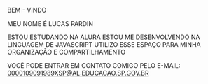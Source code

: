 BEM - VINDO

MEU NOME É LUCAS PARDIN

ESTOU ESTUDANDO NA ALURA
ESTOU ME DESENVOLVENDO NA LINGUAGEM DE JAVASCRIPT
UTILIZO ESSE ESPAÇO PARA MINHA ORGANIZAÇÃO E COMPARTILHAMENTO

VOCÊ PODE ENTRAR EM CONTATO COMIGO PELO E-MAIL: 
0000109091989XSP@AL.EDUCACAO.SP.GOV.BR
